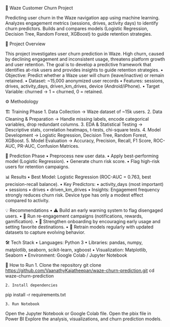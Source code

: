 🚗 Waze Customer Churn Project

Predicting user churn in the Waze navigation app using machine learning.
Analyzes engagement metrics (sessions, drives, activity days) to identify churn predictors.
Builds and compares models (Logistic Regression, Decision Tree, Random Forest, XGBoost) to guide retention strategies.



📖 Project Overview

This project investigates user churn prediction in Waze. High churn, caused by declining engagement and inconsistent usage, threatens platform growth and user retention. The goal is to develop a predictive framework that identifies at-risk users and provides insights to guide retention strategies.
	•	Objective: Predict whether a Waze user will churn (leave/inactive) or remain retained.
	•	Dataset: ~15,000 anonymized user records
	•	Features: sessions, drives, activity_days, driven_km_drives, device (Android/iPhone).
	•	Target Variable: churned → 1 = churned, 0 = retained.



⚙️ Methodology

🏗️ Training Phase
	1.	Data Collection → Waze dataset of ~15k users.
	2.	Data Cleaning & Preparation → Handle missing labels, encode categorical variables, drop redundant columns.
	3.	EDA & Statistical Testing → Descriptive stats, correlation heatmaps, t-tests, chi-square tests.
	4.	Model Development → Logistic Regression, Decision Tree, Random Forest, XGBoost.
	5.	Model Evaluation → Accuracy, Precision, Recall, F1 Score, ROC-AUC, PR-AUC, Confusion Matrices.

🔮 Prediction Phase
	•	Preprocess new user data.
	•	Apply best-performing model (Logistic Regression).
	•	Generate churn risk score.
	•	Flag high-risk users for retention campaigns.



📊 Results
	•	Best Model: Logistic Regression (ROC-AUC = 0.763, best precision-recall balance).
	•	Key Predictors:
	•	activity_days (most important)
	•	sessions
	•	drives
	•	driven_km_drives
	•	Insights: Engagement frequency strongly reduces churn risk. Device type has only a modest effect compared to activity.



💡 Recommendations
	•	⚠️ Build an early warning system to flag disengaged users.
	•	📲 Run re-engagement campaigns (notifications, rewards, gamification).
	•	🚀 Strengthen onboarding by encouraging early usage and setting favorite destinations.
	•	🔁 Retrain models regularly with updated datasets to capture evolving behavior.



🛠️ Tech Stack
	•	Languages: Python 3
	•	Libraries: pandas, numpy, matplotlib, seaborn, scikit-learn, xgboost
	•	Visualization: Matplotlib, Seaborn
	•	Environment: Google Colab / Jupyter Notebook


🚀 How to Run
	1.	Clone the repository
 git clone https://github.com/VaanathyKajatheepan/waze-churn-prediction.git
cd waze-churn-prediction

	2. Install dependencies
 pip install -r requirements.txt

 	3. Run Notebook
  Open the Jupyter Notebook or Google Colab file.
  Open the pbix file in Power BI
  Explore the analysis, visualizations, and churn prediction models.
